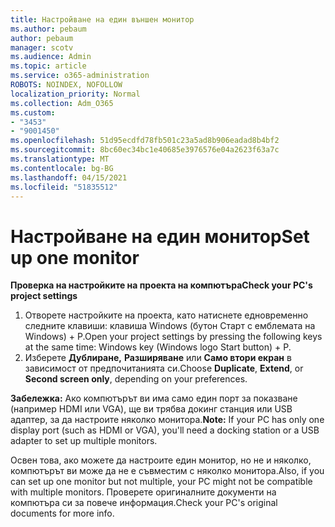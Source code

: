 ```yaml
---
title: Настройване на един външен монитор
ms.author: pebaum
author: pebaum
manager: scotv
ms.audience: Admin
ms.topic: article
ms.service: o365-administration
ROBOTS: NOINDEX, NOFOLLOW
localization_priority: Normal
ms.collection: Adm_O365
ms.custom:
- "3453"
- "9001450"
ms.openlocfilehash: 51d95ecdfd78fb501c23a5ad8b906eadad8b4bf2
ms.sourcegitcommit: 8bc60ec34bc1e40685e3976576e04a2623f63a7c
ms.translationtype: MT
ms.contentlocale: bg-BG
ms.lasthandoff: 04/15/2021
ms.locfileid: "51835512"
---
```

# <a name="set-up-one-monitor"></a><span data-ttu-id="b13cc-102">Настройване на един монитор</span><span class="sxs-lookup"><span data-stu-id="b13cc-102">Set up one monitor</span></span>

<span data-ttu-id="b13cc-103">**Проверка на настройките на проекта на компютъра**</span><span class="sxs-lookup"><span data-stu-id="b13cc-103">**Check your PC's project settings**</span></span>

1. <span data-ttu-id="b13cc-104">Отворете настройките на проекта, като натиснете едновременно следните клавиши: клавиша Windows (бутон Старт с емблемата на Windows) + P.</span><span class="sxs-lookup"><span data-stu-id="b13cc-104">Open your project settings by pressing the following keys at the same time: Windows key (Windows logo Start button) + P.</span></span>
2. <span data-ttu-id="b13cc-105">Изберете **Дублиране,** **Разширяване** или **Само втори екран** в зависимост от предпочитанията си.</span><span class="sxs-lookup"><span data-stu-id="b13cc-105">Choose **Duplicate**, **Extend**, or **Second screen only**, depending on your preferences.</span></span>

<span data-ttu-id="b13cc-106">**Забележка:** Ако компютърът ви има само един порт за показване (например HDMI или VGA), ще ви трябва докинг станция или USB адаптер, за да настроите няколко монитора.</span><span class="sxs-lookup"><span data-stu-id="b13cc-106">**Note:** If your PC has only one display port (such as HDMI or VGA), you'll need a docking station or a USB adapter to set up multiple monitors.</span></span>

<span data-ttu-id="b13cc-107">Освен това, ако можете да настроите един монитор, но не и няколко, компютърът ви може да не е съвместим с няколко монитора.</span><span class="sxs-lookup"><span data-stu-id="b13cc-107">Also, if you can set up one monitor but not multiple, your PC might not be compatible with multiple monitors.</span></span> <span data-ttu-id="b13cc-108">Проверете оригиналните документи на компютъра си за повече информация.</span><span class="sxs-lookup"><span data-stu-id="b13cc-108">Check your PC's original documents for more info.</span></span>